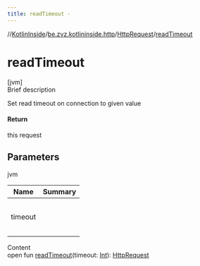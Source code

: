 ```yaml
---
title: readTimeout -
---
```

//[KotlinInside](../../index.md)/[be.zvz.kotlininside.http](../index.md)/[HttpRequest](index.md)/[readTimeout](read-timeout.md)



# readTimeout  
[jvm]  
Brief description  


Set read timeout on connection to given value



#### Return  


this request



## Parameters  
  
jvm  
  
|  Name|  Summary| 
|---|---|
| timeout| <br><br><br><br>
  
  
Content  
open fun [readTimeout](read-timeout.md)(timeout: [Int](https://kotlinlang.org/api/latest/jvm/stdlib/kotlin/-int/index.html)): [HttpRequest](index.md)  



